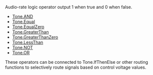 Audio-rate logic operator output 1 when true and 0 when false. 

* [Tone.AND](http://tonejs.org/docs/Tone.AND.html)
* [Tone.Equal](http://tonejs.org/docs/Tone.Equal.html)
* [Tone.EqualZero](http://tonejs.org/docs/Tone.EqualZero.html)
* [Tone.GreaterThan](http://tonejs.org/docs/Tone.GreaterThan.html)
* [Tone.GreaterThanZero](http://tonejs.org/docs/Tone.GreaterThanZero.html)
* [Tone.LessThan](http://tonejs.org/docs/Tone.LessThan.html)
* [Tone.NOT](http://tonejs.org/docs/Tone.NOT.html)
* [Tone.OR](http://tonejs.org/docs/Tone.OR.html)

These operators can be connected to Tone.IfThenElse or other routing functions to selectively route signals based on control voltage values. 